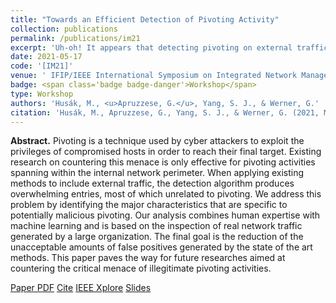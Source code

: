 ```yaml
---
title: "Towards an Efficient Detection of Pivoting Activity"
collection: publications
permalink: /publications/im21
excerpt: 'Uh-oh! It appears that detecting pivoting on external traffic is unfeasible!'
date: 2021-05-17
code: '[IM21]'
venue: ' IFIP/IEEE International Symposium on Integrated Network Management'
badge: <span class='badge badge-danger'>Workshop</span>
type: Workshop
authors: 'Husák, M., <u>Apruzzese, G.</u>, Yang, S. J., & Werner, G.'
citation: 'Husák, M., Apruzzese, G., Yang, S. J., & Werner, G. (2021, May). "Towards an Efficient Detection of Pivoting Activity." In <i>2021 IFIP/IEEE International Symposium on Integrated Network Management (IM)</i> (pp. 980-985). IEEE.'
---
```

<b>Abstract.</b> Pivoting is a technique used by cyber attackers to exploit the privileges of compromised hosts in order to reach their final target. Existing research on countering this menace is only effective for pivoting activities spanning within the internal network perimeter. When applying existing methods to include external traffic, the detection algorithm produces overwhelming entries, most of which unrelated to pivoting. We address this problem by identifying the major characteristics that are specific to potentially malicious pivoting. Our analysis combines human expertise with machine learning and is based on the inspection of real network traffic generated by a large organization. The final goal is the reduction of the unacceptable amounts of false positives generated by the state of the art methods. This paper paves the way for future researches aimed at countering the critical menace of illegitimate pivoting activities.


<a class="btn btn-outline-primary my-1 mr-1 btn-sm" href="https://gioapru.github.io/files/papers/im21/im21.pdf" target="_blank" rel="noopener">Paper PDF</a> 
<a class="btn btn-outline-primary my-1 mr-1 btn-sm" href="https://gioapru.github.io/files/papers/im21/im21_cite.html" target="_blank" rel="noopener">Cite</a> 
<a class="btn btn-outline-primary my-1 mr-1 btn-sm" href="https://ieeexplore.ieee.org/abstract/document/9464033" target="_blank" rel="noopener">IEEE Xplore</a> 
<a class="btn btn-outline-primary my-1 mr-1 btn-sm" href="https://gioapru.github.io/files/papers/im21/im21_slides.pdf" target="_blank" rel="noopener">Slides</a>  
